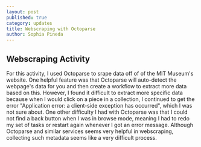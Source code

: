 ```yaml
---
layout: post
published: true
category: updates
title: Webscraping with Octoparse
author: Sophia Pineda
---
```

## Webscraping Activity 

For this activity, I used Octoparse to srape data off of of the MIT Museum's website. One helpful feature was that Octoparse will auto-detect the webpage's data for you and then create a workflow to extract more data based on this. However, I found it difficult to extract more specific data because when I would click on a piece in a collection, I continued to get the error "Application error: a client-side exception has occurred", which I was not sure about. One other difficulty I had with Octoparse was that I could not find a back button when I was in browse mode, meaning I had to redo my set of tasks or restart again whenever I got an error message. Although Octoparse and similar services seems very helpful in webscraping, collecting such metadata seems like a very difficult process. 
